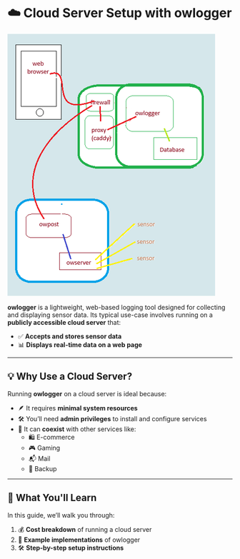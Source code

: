 # ☁️ Cloud Server Setup with **owlogger**
![owlogger2](owlogger2.png)

**owlogger** is a lightweight, web-based logging tool designed for collecting and displaying sensor data. Its typical use-case involves running on a **publicly accessible cloud server** that:

- ✅ **Accepts and stores sensor data**
- 📊 **Displays real-time data on a web page**

---

## 💡 Why Use a Cloud Server?

Running **owlogger** on a cloud server is ideal because:

- 🪶 It requires **minimal system resources**
- 🛠️ You’ll need **admin privileges** to install and configure services
- 🧩 It can **coexist** with other services like:
  - 🛍️ E-commerce
  - 🎮 Gaming
  - 📬 Mail
  - 💾 Backup

---

## 🚀 What You'll Learn

In this guide, we’ll walk you through:

1. 💰 **Cost breakdown** of running a cloud server
2. 🧪 **Example implementations** of owlogger
3. 🛠️ **Step-by-step setup instructions**
